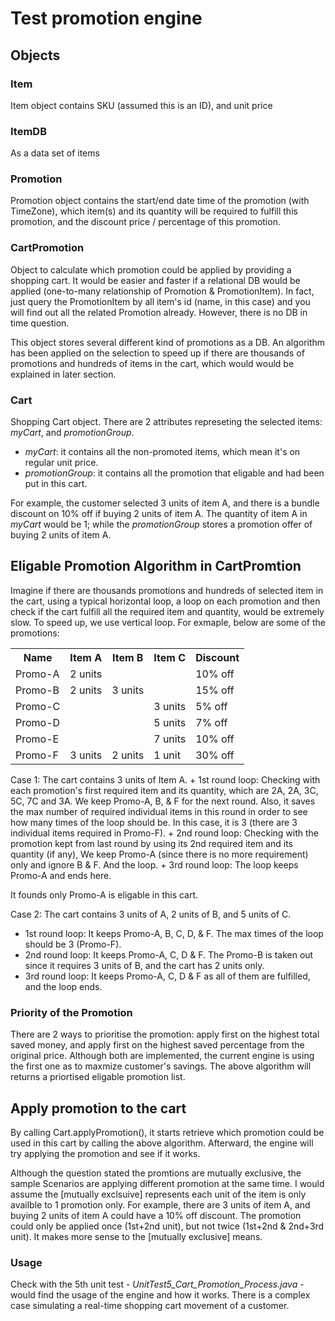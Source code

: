 # Test promotion engine
## Objects
### Item
Item object contains SKU (assumed this is an ID), and unit price

### ItemDB
As a data set of items

### Promotion
Promotion object contains the start/end date time of the promotion (with TimeZone), which item(s) and its quantity will be required to fulfill this promotion, and the discount price / percentage of this promotion.

### CartPromotion
Object to calculate which promotion could be applied by providing a shopping cart. It would be easier and faster if a relational DB would be applied (one-to-many relationship of Promotion & PromotionItem). In fact, just query the PromotionItem by all item's id (name, in this case) and you will find out all the related Promotion already. However, there is no DB in time question.

This object stores several different kind of promotions as a DB. An algorithm has been applied on the selection to speed up if there are thousands of promotions and hundreds of items in the cart, which would would be explained in later section.

### Cart
Shopping Cart object. There are 2 attributes represeting the selected items: <i>myCart</i>, and <i>promotionGroup</i>.
- <i>myCart</i>: it contains all the non-promoted items, which mean it's on regular unit price.
- <i>promotionGroup</i>: it contains all the promotion that eligable and had been put in this cart.

For example, the customer selected 3 units of item A, and there is a bundle discount on 10% off if buying 2 units of item A. The quantity of item A in <i>myCart</i> would be 1; while the <i>promotionGroup</i> stores a promotion offer of buying 2 units of item A.

## Eligable Promotion Algorithm in CartPromtion
Imagine if there are thousands promotions and hundreds of selected item in the cart, using a typical horizontal loop, a loop on each promotion and then check if the cart fulfill all the required item and quantity, would be extremely slow. To speed up, we use vertical loop. For exmaple, below are some of the promotions:
<table>
<tr>
<th>Name</th>
<th>Item A</th>
<th>Item B</th>
<th>Item C</th>
<th>Discount</th>
</tr>
<tr>
<td>Promo-A</td>
<td>2 units</td>
<td>&nbsp;</td>
<td>&nbsp;</td>
<td>10% off</td>
</tr>
<tr>
<td>Promo-B</td>
<td>2 units</td>
<td>3 units</td>
<td>&nbsp;</td>
<td>15% off</td>
</tr>
<tr>
<td>Promo-C</td>
<td>&nbsp;</td>
<td>&nbsp;</td>
<td>3 units</td>
<td>5% off</td>
</tr>
<tr>
<td>Promo-D</td>
<td>&nbsp;</td>
<td>&nbsp;</td>
<td>5 units</td>
<td>7% off</td>
</tr>
<tr>
<td>Promo-E</td>
<td>&nbsp;</td>
<td>&nbsp;</td>
<td>7 units</td>
<td>10% off</td>
</tr>
<tr>
<td>Promo-F</td>
<td>3 units</td>
<td>2 units</td>
<td>1 unit</td>
<td>30% off</td>
</tr>
</table>
Case 1: The cart contains 3 units of Item A.
+ 1st round loop:
Checking with each promotion's first required item and its quantity, which are 2A, 2A, 3C, 5C, 7C and 3A. We keep Promo-A, B, & F for the next round. Also, it saves the max number of required individual items in this round in order to see how many times of the loop should be. In this case, it is 3 (there are 3 individual items required in Promo-F).
+ 2nd round loop:
Checking with the promotion kept from last round by using its 2nd required item and its quantity (if any), We keep Promo-A (since there is no more requirement) only and ignore B & F. And the loop.
+ 3rd round loop:
The loop keeps Promo-A and ends here.

It founds only Promo-A is eligable in this cart.

Case 2: The cart contains 3 units of A, 2 units of B, and 5 units of C.
+ 1st round loop:
It keeps Promo-A, B, C, D, & F. The max times of the loop should be 3 (Promo-F).
+ 2nd round loop:
It keeps Promo-A, C, D & F. The Promo-B is taken out since it requires 3 units of B, and the cart has 2 units only.
+ 3rd round loop:
It keeps Promo-A, C, D & F as all of them are fulfilled, and the loop ends.

### Priority of the Promotion
There are 2 ways to prioritise the promotion: apply first on the highest total saved money, and apply first on the highest saved percentage from the original price. Although both are implemented, the current engine is using the first one as to maxmize customer's savings. The above algorithm will returns a priortised eligable promotion list.

## Apply promotion to the cart
By calling Cart.applyPromotion(), it starts retrieve which promotion could be used in this cart by calling the above algorithm. Afterward, the engine will try applying the promotion and see if it works.

Although the question stated the promtions are mutually exclusive, the sample Scenarios are applying different promotion at the same time. I would assume the [mutually exclsuive] represents each unit of the item is only availble to 1 promotion only. For example, there are 3 units of item A, and buying 2 units of item A could have a 10% off discount. The promotion could only be applied once (1st+2nd unit), but not twice (1st+2nd & 2nd+3rd unit). It makes more sense to the [mutually exclusive] means.

### Usage
Check with the 5th unit test - <i>UnitTest5_Cart_Promotion_Process.java</i> - would find the usage of the engine and how it works. There is a complex case simulating a real-time shopping cart movement of a customer.